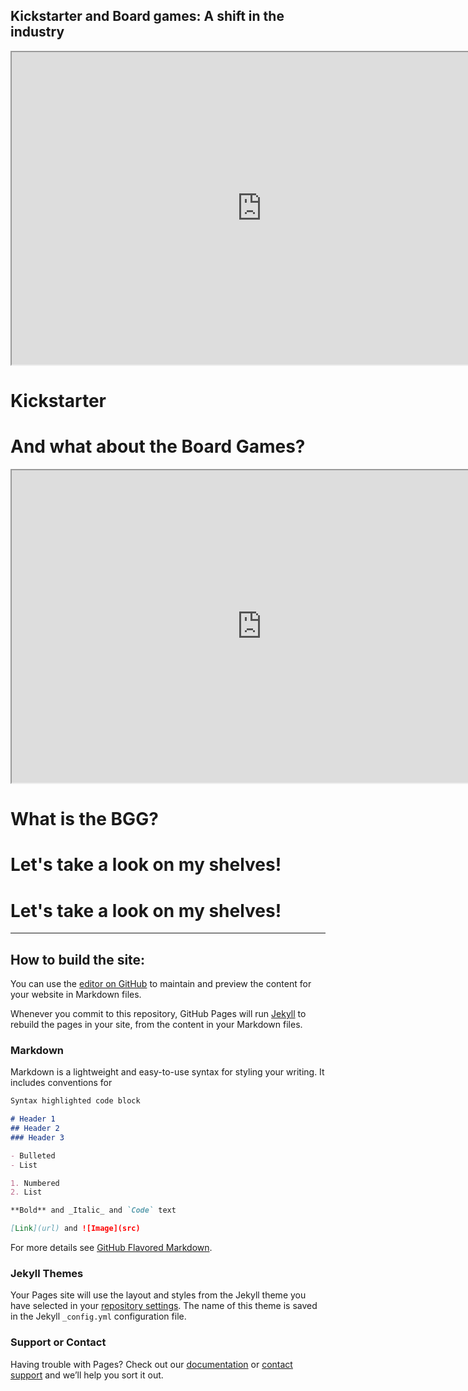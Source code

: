 ## Kickstarter and Board games: A shift in the industry

<iframe
  src="https://dcl.dev.looker.com/embed/merge?mid=tYPXdKRcJWKSOVDj3uLfK3&toggle=mrp,vis"
  width="800"
  height="500"
  frameborder="2">
</iframe>


# Kickstarter 

# And what about the Board Games?

<iframe
  src="https://dcl.dev.looker.com/embed/looks/908"
  width="800"
  height="500"
  frameborder="2">
</iframe>

# What is the BGG?

# Let's take a look on my shelves!

# Let's take a look on my shelves!










----------------------------------------------------------------------------------------------------------------------------

## How to build the site:

You can use the [editor on GitHub](https://github.com/diegocamlooker/gitpages/edit/master/index.md) to maintain and preview the content for your website in Markdown files.

Whenever you commit to this repository, GitHub Pages will run [Jekyll](https://jekyllrb.com/) to rebuild the pages in your site, from the content in your Markdown files.


### Markdown

Markdown is a lightweight and easy-to-use syntax for styling your writing. It includes conventions for

```markdown
Syntax highlighted code block

# Header 1
## Header 2
### Header 3

- Bulleted
- List

1. Numbered
2. List

**Bold** and _Italic_ and `Code` text

[Link](url) and ![Image](src)
```

For more details see [GitHub Flavored Markdown](https://guides.github.com/features/mastering-markdown/).

### Jekyll Themes

Your Pages site will use the layout and styles from the Jekyll theme you have selected in your [repository settings](https://github.com/diegocamlooker/gitpages/settings). The name of this theme is saved in the Jekyll `_config.yml` configuration file.

### Support or Contact

Having trouble with Pages? Check out our [documentation](https://help.github.com/categories/github-pages-basics/) or [contact support](https://github.com/contact) and we’ll help you sort it out.
